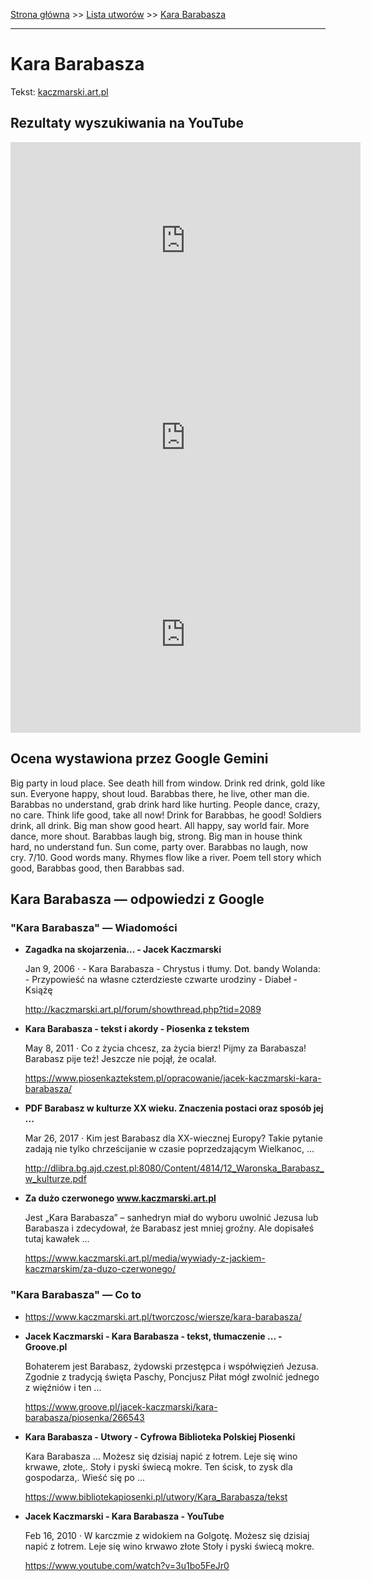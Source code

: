 [Strona główna](../index.md) >> [Lista utworów](../list.md) >> [Kara Barabasza](194.md)

---

# Kara Barabasza

Tekst: [kaczmarski.art.pl](https://www.kaczmarski.art.pl/tworczosc/wiersze/kara-barabasza/)

## Rezultaty wyszukiwania na YouTube

<iframe width="560" height="315" src="https://www.youtube.com/embed/3u1bo5FeJr0?si=IdontcarewhotheIRSsendsImnotpayingtaxes" title="YouTube video player" frameborder="0" allow="accelerometer; autoplay; clipboard-write; encrypted-media; gyroscope; picture-in-picture; web-share" referrerpolicy="strict-origin-when-cross-origin" allowfullscreen></iframe>

<iframe width="560" height="315" src="https://www.youtube.com/embed/LLDMbi66azY?si=IdontcarewhotheIRSsendsImnotpayingtaxes" title="YouTube video player" frameborder="0" allow="accelerometer; autoplay; clipboard-write; encrypted-media; gyroscope; picture-in-picture; web-share" referrerpolicy="strict-origin-when-cross-origin" allowfullscreen></iframe>

<iframe width="560" height="315" src="https://www.youtube.com/embed/NTNcxGVgn9I?si=IdontcarewhotheIRSsendsImnotpayingtaxes" title="YouTube video player" frameborder="0" allow="accelerometer; autoplay; clipboard-write; encrypted-media; gyroscope; picture-in-picture; web-share" referrerpolicy="strict-origin-when-cross-origin" allowfullscreen></iframe>

## Ocena wystawiona przez Google Gemini

Big party in loud place. See death hill from window. Drink red drink, gold like sun. Everyone happy, shout loud. Barabbas there, he live, other man die. Barabbas no understand, grab drink hard like hurting. People dance, crazy, no care. Think life good, take all now! Drink for Barabbas, he good! Soldiers drink, all drink. Big man show good heart. All happy, say world fair. More dance, more shout. Barabbas laugh big, strong. Big man in house think hard, no understand fun. Sun come, party over. Barabbas no laugh, now cry. 7/10. Good words many. Rhymes flow like a river. Poem tell story which good, Barabbas good, then Barabbas sad.


## Kara Barabasza — odpowiedzi z Google

### "Kara Barabasza" — Wiadomości

- **Zagadka na skojarzenia... - Jacek Kaczmarski**

    Jan 9, 2006  ·  - Kara Barabasza - Chrystus i tłumy. Dot. bandy Wolanda: - Przypowieść na własne czterdzieste czwarte urodziny - Diabeł - Książę 

   <http://kaczmarski.art.pl/forum/showthread.php?tid=2089>
- **Kara Barabasza - tekst i akordy - Piosenka z tekstem**

    May 8, 2011  ·  Co z życia chcesz, za życia bierz! Pijmy za Barabasza! Barabasz pije też! Jeszcze nie pojął, że ocalał. 

   <https://www.piosenkaztekstem.pl/opracowanie/jacek-kaczmarski-kara-barabasza/>
- **PDF Barabasz w kulturze XX wieku. Znaczenia postaci oraz sposób jej ...**

    Mar 26, 2017  ·  Kim jest Barabasz dla XX-wiecznej Europy? Takie pytanie zadają nie tylko chrześcijanie w czasie poprzedzającym Wielkanoc, ... 

   <http://dlibra.bg.ajd.czest.pl:8080/Content/4814/12_Waronska_Barabasz_w_kulturze.pdf>
- **Za dużo czerwonego www.kaczmarski.art.pl**

    Jest „Kara Barabasza” – sanhedryn miał do wyboru uwolnić Jezusa lub Barabasza i zdecydował, że Barabasz jest mniej groźny. Ale dopisałeś tutaj kawałek ... 

   <https://www.kaczmarski.art.pl/media/wywiady-z-jackiem-kaczmarskim/za-duzo-czerwonego/>

### "Kara Barabasza" — Co to

- <https://www.kaczmarski.art.pl/tworczosc/wiersze/kara-barabasza/>
- **Jacek Kaczmarski - Kara Barabasza - tekst, tłumaczenie ... - Groove.pl**

    Bohaterem jest Barabasz, żydowski przestępca i współwięzień Jezusa. Zgodnie z tradycją święta Paschy, Poncjusz Piłat mógł zwolnić jednego z więźniów i ten ... 

   <https://www.groove.pl/jacek-kaczmarski/kara-barabasza/piosenka/266543>
- **Kara Barabasza - Utwory - Cyfrowa Biblioteka Polskiej Piosenki**

    Kara Barabasza ... Możesz się dzisiaj napić z łotrem. Leje się wino krwawe, złote,. Stoły i pyski świecą mokre. Ten ścisk, to zysk dla gospodarza,. Wieść się po ... 

   <https://www.bibliotekapiosenki.pl/utwory/Kara_Barabasza/tekst>
- **Jacek Kaczmarski - Kara Barabasza - YouTube**

    Feb 16, 2010  ·  W karczmie z widokiem na Golgotę. Możesz się dzisiaj napić z łotrem. Leje się wino krwawo złote Stoły i pyski świecą mokre. 

   <https://www.youtube.com/watch?v=3u1bo5FeJr0>

